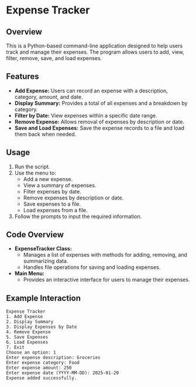 # Expense Tracker

## Overview
This is a Python-based command-line application designed to help users track and manage their expenses. The program allows users to add, view, filter, remove, save, and load expenses.

## Features
- **Add Expense:** Users can record an expense with a description, category, amount, and date.
- **Display Summary:** Provides a total of all expenses and a breakdown by category.
- **Filter by Date:** View expenses within a specific date range.
- **Remove Expense:** Allows removal of expenses by description or date.
- **Save and Load Expenses:** Save the expense records to a file and load them back when needed.

## Usage
1. Run the script.
2. Use the menu to:
   - Add a new expense.
   - View a summary of expenses.
   - Filter expenses by date.
   - Remove expenses by description or date.
   - Save expenses to a file.
   - Load expenses from a file.
3. Follow the prompts to input the required information.

## Code Overview
- **ExpenseTracker Class:**
  - Manages a list of expenses with methods for adding, removing, and summarizing data.
  - Handles file operations for saving and loading expenses.
- **Main Menu:**
  - Provides an interactive interface for users to manage their expenses.

## Example Interaction
```
Expense Tracker
1. Add Expense
2. Display Summary
3. Display Expenses by Date
4. Remove Expense
5. Save Expenses
6. Load Expenses
7. Exit
Choose an option: 1
Enter expense description: Groceries
Enter expense category: Food
Enter expense amount: 250
Enter expense date (YYYY-MM-DD): 2025-01-20
Expense added successfully.
```
